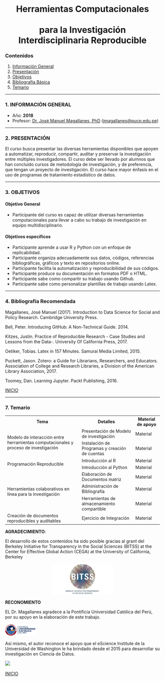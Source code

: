 
# <center> Herramientas Computacionales <br></br>para la Investigación Interdisciplinaria Reproducible</center>

<a id='beginning'></a>
### Contenidos
1. [Información General](#part1) 
2. [Presentación](#part2) 
3. [Objetivos](#part3) 
4. [Bibliografía Básica](#part4)
5. [Temario](#part5)

____
<a id='part1'></a>
### 1. INFORMACIÓN GENERAL

* Año: **2018**
* Profesor:  <a href="http://www.pucp.edu.pe/profesor/jose-manuel-magallanes/" target="_blank">Dr. José Manuel Magallanes, PhD</a> ([jmagallanes@pucp.edu.pe](mailto:jmagallanes@pucp.edu.pe))

____
<a id='part2'></a>

### 2. PRESENTACIÓN

El curso busca presentar las diversas herramientas disponibles que apoyen a automatizar, reproducir, compartir, auditar y preservar la investigación entre múltiples investigadores. El curso debe ser llevado por alumnos que han concluido cursos de metodología de investigación, y de preferencia, que tengan un proyecto de investigación. El curso hace mayor énfasis en el uso de programas de tratamiento estadístico de datos.

____
<a id='part3'></a>

### 3. OBJETIVOS

#### Objetivo General
* Participante del curso es capaz de utilizar diversas herramientas computacionales para llevar a cabo su trabajo de investigación en equipo multidisciplinario.

#### Objetivos específicos
* Participante aprende a usar R y Python con un enfoque de replicabilidad.
* Participante organiza adecuadamente sus datos, códigos, referencias bibliográficas, gráficos y texto en repositorios online.
* Participante facilita la automatización y reproducibilidad de sus códigos.
* Participante produce su documentación en formatos PDF o HTML.
* Participante sabe como compartir su trabajo usando Github.
* Participante sabe como personalizar plantillas de trabajo usando Latex. 


____
<a id='part4'></a>


### 4. Bibliografía Recomendada

Magallanes, José Manuel (2017). Introduction to Data Science for Social and Policy Research. Cambridge University Press.

Bell, Peter. Introducing GitHub: A Non-Technical Guide. 2014.

Kitzes, Justin. Practice of Reproducible Research - Case Studies and Lessons from the Data-. University Of California Press, 2017.

Oetiker, Tobias. Latex in 157 Minutes. Samurai Media Limited, 2015.

Puckett, Jason. Zotero: a Guide for Librarians, Researchers, and Educators. Association of College and Research Libraries, a Division of the American Library Association, 2017.

Toomey, Dan. Learning Jupyter. Packt Publishing, 2016.


[INICIO](#beginning)
____
<a id='part5'></a>

### 7. Temario

<table>

<tr>
    <td><b><center>Tema</center></b></td>
    <td><b><center>Detalles</center></b></td>
    <td><b><center>Material de apoyo</center></b></td>
</tr>
<tr>
    <td rowspan="2">Modelo de interacción entre herramientas computacionales y proceso de investigación</td>
    <td>Presentación de Modelo de investigación
</td>
<td>Material</td>
</tr>

<td>Instalación de Programas y creación de cuentas</td>
<td>Material</td>    


<tr>
    <td rowspan="2">Programación Reproducible</td>
    <td>Introducción al R
</td>
<td>Material</td>
</tr>

<tr>
<td>Introducción al Python</td>
<td>Material</td>  
</tr>

<tr>
    <td rowspan="3">Herramientas colaborativos en línea para la investigación</td>
    <td>Elaboración de Documentos matriz</td>
<td>Material</td>
<tr>
<td>Administración de Bibliografía</td>
<td>Material</td>  
</tr>
<tr>
<td>Herramientas de almacenamiento compartible</td>
<td>Material</td>  
</tr>

<tr>
    <td>Creación de documentos reproducibles y auditables</td>
    <td>Ejercicio de Integración</td>
<td>Material</td>
<tr>





</table>




**AGRADECIMIENTO**: 

El desarrollo de estos contenidos ha sido posible gracias al grant del Berkeley Initiative for Transparency in the Social Sciences (BITSS) at the Center for Effective Global Action (CEGA) at the University of California, Berkeley


<center>
<img src="https://github.com/MAGALLANESJoseManuel/BITSS_ToolsWorkshop/raw/master/LogoBitss.jpg" style="width: 200px;"/>
</center>

**RECONOMIENTO**

EL Dr. Magallanes agradece a la Pontificia Universidad Católica del Perú, por su apoyo en la elaboración de este trabajo.

<img src="https://github.com/MAGALLANESJoseManuel/BITSS_ToolsWorkshop/raw/master/LogoPUCP.jpg" style="width: 100px;"/>
</center>

Así mismo, el autor reconoce el apoyo que el eScience Institute de la Universidad de Washington le ha brindado desde el 2015 para desarrollar su investigación en Ciencia de Datos.

<img src="https://github.com/MAGALLANESJoseManuel/BITSS_ToolsWorkshop/raw/master/LogoES.jpg" style="width: 100px;"/>
</center>

[INICIO](#beginning)

